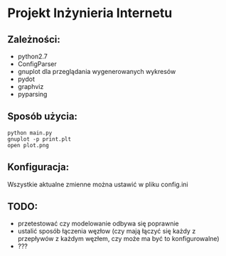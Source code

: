 Projekt Inżynieria Internetu
========

Zależności:
--------
- python2.7
- ConfigParser
- gnuplot dla przeglądania wygenerowanych wykresów
- pydot
- graphviz
- pyparsing

Sposób użycia:
-----------
    python main.py 
    gnuplot -p print.plt
    open plot.png

Konfiguracja:
----------
Wszystkie aktualne zmienne można ustawić w pliku config.ini

TODO:
--------
- przetestować czy modelowanie odbywa się poprawnie
- ustalić sposób łączenia węzłow (czy mają łączyć się każdy z przepływów z każdym węzłem, czy może ma być to konfigurowalne)
- ???
